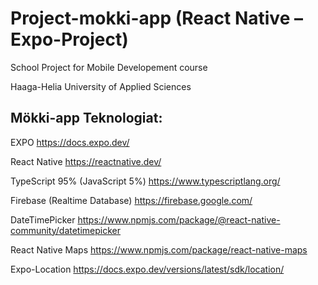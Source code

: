# Project-mokki-app (React Native – Expo-Project)
School Project for Mobile Developement course

Haaga-Helia University of Applied Sciences


Mökki-app Teknologiat:
---------------------------------------------

EXPO
https://docs.expo.dev/

React Native
https://reactnative.dev/

TypeScript 95% (JavaScript 5%)
https://www.typescriptlang.org/

Firebase (Realtime Database)
https://firebase.google.com/ 

DateTimePicker
https://www.npmjs.com/package/@react-native-community/datetimepicker

React Native Maps
https://www.npmjs.com/package/react-native-maps

Expo-Location
https://docs.expo.dev/versions/latest/sdk/location/


